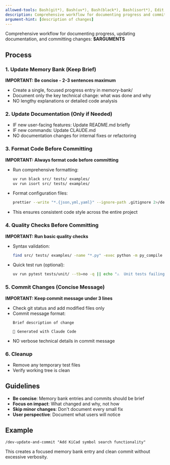 ```yaml
---
allowed-tools: Bash(git*), Bash(uv*), Bash(black*), Bash(isort*), Edit, Read, Write, Task, Grep, Glob
description: Comprehensive workflow for documenting progress and committing changes
argument-hint: [description of changes]
---
```


Comprehensive workflow for documenting progress, updating documentation, and committing changes: **$ARGUMENTS**

## Process

### 1. Update Memory Bank (Keep Brief)
**IMPORTANT: Be concise - 2-3 sentences maximum**
- Create a single, focused progress entry in memory-bank/
- Document only the key technical change: what was done and why
- NO lengthy explanations or detailed code analysis

### 2. Update Documentation (Only if Needed)
- IF new user-facing features: Update README.md briefly
- IF new commands: Update CLAUDE.md
- NO documentation changes for internal fixes or refactoring

### 3. Format Code Before Committing
**IMPORTANT: Always format code before committing**
- Run comprehensive formatting:
  ```bash
  uv run black src/ tests/ examples/
  uv run isort src/ tests/ examples/
  ```
- Format configuration files:
  ```bash
  prettier --write "*.{json,yml,yaml}" --ignore-path .gitignore 2>/dev/null || echo "Prettier not available"
  ```
- This ensures consistent code style across the entire project

### 4. Quality Checks Before Committing
**IMPORTANT: Run basic quality checks**
- Syntax validation:
  ```bash
  find src/ tests/ examples/ -name "*.py" -exec python -m py_compile {} \; 2>/dev/null || echo "⚠️  Syntax errors found"
  ```
- Quick test run (optional):
  ```bash
  uv run pytest tests/unit/ --tb=no -q || echo "⚠️  Unit tests failing"
  ```

### 5. Commit Changes (Concise Message)  
**IMPORTANT: Keep commit message under 3 lines**
- Check git status and add modified files only
- Commit message format:
  ```
  Brief description of change
  
  🤖 Generated with Claude Code
  ```
- NO verbose technical details in commit message

### 6. Cleanup
- Remove any temporary test files
- Verify working tree is clean

## Guidelines
- **Be concise**: Memory bank entries and commits should be brief
- **Focus on impact**: What changed and why, not how
- **Skip minor changes**: Don't document every small fix
- **User perspective**: Document what users will notice

## Example
```
/dev-update-and-commit "Add KiCad symbol search functionality"
```

This creates a focused memory bank entry and clean commit without excessive verbosity.